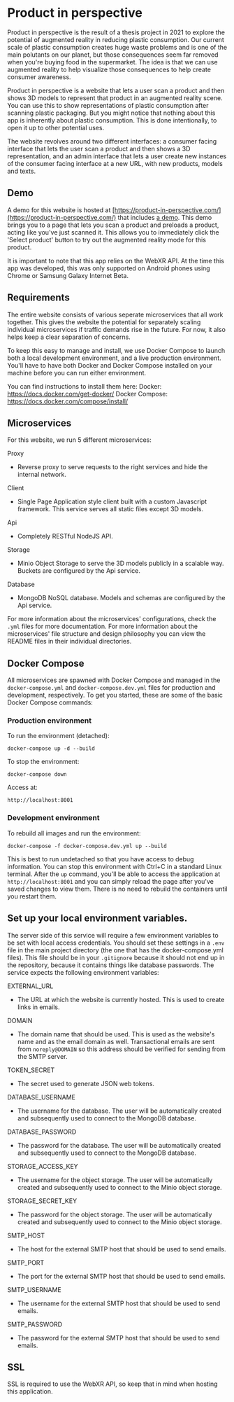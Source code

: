 # Product in perspective
Product in perspective is the result of a thesis project in 2021 to explore the
potential of augmented reality in reducing plastic consumption. Our current
scale of plastic consumption creates huge waste problems and is one of the main
polutants on our planet, but those consequences seem far removed when you're
buying food in the supermarket. The idea is that we can use augmented reality
to help visualize those consequences to help create consumer awareness.

Product in perspective is a website that lets a user scan a product and then
shows 3D models to represent that product in an augmented reality scene. You can
use this to show representations of plastic consumption after scanning plastic
packaging. But you might notice that nothing about this app is inherently about
plastic consumption. This is done intentionally, to open it up to other
potential uses.

The website revolves around two different interfaces: a consumer facing
interface that lets the user scan a product and then shows a 3D representation,
and an admin interface that lets a user create new instances of the consumer
facing interface at a new URL, with new products, models and texts.

## Demo
A demo for this website is hosted at
[https://product-in-perspective.com/](https://product-in-perspective.com/) that 
includes [a demo](https://product-in-perspective.com/app/plastic-waste?product=5000112646115).
This demo brings you to a page that lets you scan a product and preloads a
product, acting like you've just scanned it. This allows you to immediately
click the 'Select product' button to try out the augmented reality mode for
this product.

It is important to note that this app relies on the WebXR API. At the time this
app was developed, this was only supported on Android phones using Chrome or
Samsung Galaxy Internet Beta.

## Requirements
The entire website consists of various seperate microservices that all work
together. This gives the website the potential for separately scaling individual
microservices if traffic demands rise in the future. For now, it also helps keep
a clear separation of concerns.

To keep this easy to manage and install, we use Docker Compose to launch both a
local development environment, and a live production environment. You'll have to
have both Docker and Docker Compose installed on your machine before you can run
either environment.

You can find instructions to install them here:
Docker:           https://docs.docker.com/get-docker/
Docker Compose:   https://docs.docker.com/compose/install/

## Microservices
For this website, we run 5 different microservices:

Proxy
- Reverse proxy to serve requests to the right services and hide the internal
  network.

Client
- Single Page Application style client built with a custom Javascript framework.
  This service serves all static files except 3D models.

Api
- Completely RESTful NodeJS API.

Storage
- Minio Object Storage to serve the 3D models publicly in a scalable way.
  Buckets are configured by the Api service.

Database
- MongoDB NoSQL database. Models and schemas are configured by the Api service.


For more information about the microservices' configurations, check the
`.yml` files for more documentation. For more information about the
microservices' file structure and design philosophy you can view the README
files in their individual directories.


## Docker Compose
All microservices are spawned with Docker Compose and managed in the
`docker-compose.yml` and `docker-compose.dev.yml` files for production and
development, respectively. To get you started, these are some of the basic
Docker Compose commands:


### Production environment
To run the environment (detached):

`docker-compose up -d --build`


To stop the environment:

`docker-compose down`


Access at:

`http://localhost:8001`


### Development environment
To rebuild all images and run the environment:

`docker-compose -f docker-compose.dev.yml up --build`


This is best to run undetached so that you have access to debug information. You
can stop this environment with Ctrl+C in a standard Linux terminal. After the
`up` command, you'll be able to access the application at
`http://localhost:8001` and you can simply reload the page after you've saved
changes to view them. There is no need to rebuild the containers until you
restart them.


## Set up your local environment variables.
The server side of this service will require a few environment variables to be
set with local access credentials. You should set these settings in a `.env`
file in the main project directory (the one that has the docker-compose.yml
files). This file should be in your `.gitignore` because it should not end up in
the repository, because it contains things like database passwords. The service
expects the following environment variables:

EXTERNAL_URL
- The URL at which the website is currently hosted. This is used to create links
  in emails.

DOMAIN
- The domain name that should be used. This is used as the website's name and
  as the email domain as well. Transactional emails are sent from
  `noreply@DOMAIN` so this address should be verified for sending from the SMTP
  server.

TOKEN_SECRET
- The secret used to generate JSON web tokens.

DATABASE_USERNAME
- The username for the database. The user will be automatically created and
  subsequently used to connect to the MongoDB database.

DATABASE_PASSWORD
- The password for the database. The user will be automatically created and
  subsequently used to connect to the MongoDB database.

STORAGE_ACCESS_KEY
- The username for the object storage. The user will be automatically created
  and subsequently used to connect to the Minio object storage.

STORAGE_SECRET_KEY
- The password for the object storage. The user will be automatically created
  and subsequently used to connect to the Minio object storage.

SMTP_HOST
- The host for the external SMTP host that should be used to send emails.

SMTP_PORT
- The port for the external SMTP host that should be used to send emails.

SMTP_USERNAME
- The username for the external SMTP host that should be used to send emails.

SMTP_PASSWORD
- The password for the external SMTP host that should be used to send emails.


## SSL
SSL is required to use the WebXR API, so keep that in mind when hosting this
application.
